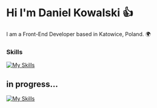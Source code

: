 Hi I'm Daniel Kowalski 👍
========================================================================================================================================

I am a Front-End Developer based in Katowice, Poland. 🌍
<br/>

### Skills

[![My Skills](https://skillicons.dev/icons?i=html,css,js,typescript,tailwind,sass,react,redux,nextjs,ai,ps)](https://skillicons.dev)

## in progress...
[![My Skills](https://skillicons.dev/icons?i=angular,cpp)](https://skillicons.dev)
